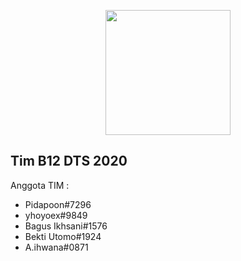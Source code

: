<p align="center">
<img src="https://digitalent.kominfo.go.id/assets/@images/logo.png" width="200">
</p>

## Tim B12 DTS 2020
Anggota TIM :
- Pidapoon#7296
- yhoyoex#9849
- Bagus Ikhsani#1576
- Bekti Utomo#1924
- A.ihwana#0871


